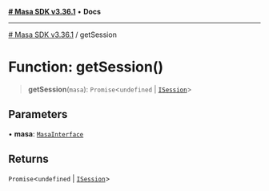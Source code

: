 [**# Masa SDK v3.36.1**](../README.md) • **Docs**

***

[# Masa SDK v3.36.1](../globals.md) / getSession

# Function: getSession()

> **getSession**(`masa`): `Promise`\<`undefined` \| [`ISession`](../interfaces/ISession.md)\>

## Parameters

• **masa**: [`MasaInterface`](../interfaces/MasaInterface.md)

## Returns

`Promise`\<`undefined` \| [`ISession`](../interfaces/ISession.md)\>
